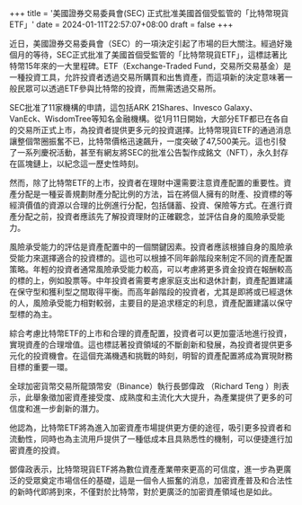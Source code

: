 +++
title = '美國證券交易委員會(SEC) 正式批准美國首個受監管的「比特幣現貨ETF」'
date = 2024-01-11T22:57:07+08:00
draft = false
+++

近日，美國證券交易委員會（SEC）的一項決定引起了市場的巨大關注。經過好幾個月的等待，SEC正式批准了美國首個受監管的「比特幣現貨ETF」，這標誌著比特幣15年來的一大里程碑。ETF（Exchange-Traded Fund，交易所交易基金）是一種投資工具，允許投資者透過交易所購買和出售資產，而這項新的決定意味著一般民眾可以透過ETF參與比特幣的投資，而無需透過交易所。

<!--more-->

SEC批准了11家機構的申請，這包括ARK 21Shares、Invesco Galaxy、VanEck、WisdomTree等知名金融機構。從1月11日開始，大部分ETF都已在各自的交易所正式上市，為投資者提供更多元的投資選擇。比特幣現貨ETF的通過消息讓整個幣圈振奮不已，比特幣價格迅速飆升，一度突破了47,500美元。這也引發了一系列慶祝活動，甚至有網友將SEC的批准公告製作成銘文（NFT），永久封存在區塊鏈上，以紀念這一歷史性時刻。

然而，除了比特幣ETF的上市，投資者在理財中還需要注意資產配置的重要性。資產分配是一種妥善規劃財產分配比例的方法，旨在將個人擁有的財產、投資標的等經濟價值的資源以合理的比例進行分配，包括儲蓄、投資、保險等方式。在進行資產分配之前，投資者應該先了解投資理財的正確觀念，並評估自身的風險承受能力。

風險承受能力的評估是資產配置中的一個關鍵因素。投資者應該根據自身的風險承受能力來選擇適合的投資標的。這也可以根據不同年齡階段來制定不同的資產配置策略。年輕的投資者通常風險承受能力較高，可以考慮將更多資金投資在報酬較高的標的上，例如股票等。中年投資者需要考慮家庭支出和退休計劃，資產配置建議在保守型和獲利型之間取得平衡。而高年齡階段的投資者，尤其是即將或已經退休的人，風險承受能力相對較弱，主要目的是追求穩定的利息，資產配置建議以保守型標的為主。

綜合考慮比特幣ETF的上市和合理的資產配置，投資者可以更加靈活地進行投資，實現資產的合理增值。這也標誌著投資領域的不斷創新和發展，為投資者提供更多元化的投資機會。在這個充滿機遇和挑戰的時刻，明智的資產配置將成為實現財務目標的重要一環。


全球加密貨幣交易所龍頭幣安（Binance）執行長鄧偉政 （Richard Teng ）則表示，此舉象徵加密資產接受度、成熟度和主流化大大提升，為產業提供了更多的可信度和進一步創新的潛力。

他認為，比特幣ETF將為進入加密資產市場提供更方便的途徑，吸引更多投資者和流動性，同時也為主流用戶提供了一種低成本且具熟悉性的機制，可以便捷進行加密資產的投資。

鄧偉政表示，比特幣現貨ETF將為數位資產產業帶來更高的可信度，進一步為更廣泛的受眾奠定市場信任的基礎，這是一個令人振奮的消息，加密資產普及和合法性的新時代即將到來，不僅對於比特幣，對於更廣泛的加密資產領域也是如此。
